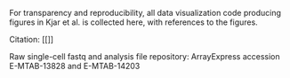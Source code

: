 For transparency and reproducibility, all data visualization code producing figures in Kjar et al. is collected here, with references to the figures. 

Citation: [[]]

Raw single-cell fastq and analysis file repository: ArrayExpress accession E-MTAB-13828 and E-MTAB-14203
